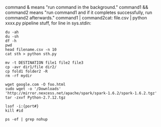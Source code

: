 
command & means "run command in the background."
command1 && command2 means "run command1 and if it completes successfully, run command2 afterwards."
command1 | command2cat:  file.csv | python xxxx.py   pipeline stuff, for line in sys.stdin:
```
du -ah
du -sh 
df -h
pwd 
head filename.csv -n 10
cat sth > python sth.py
```

```
mv -t DESTINATION file1 file2 file3
cp -avr dir1/file dir2/
cp fold1 folder2 -R
rm -rf mydir
```

```
wget google.com -O foo.html
sudo wget -o '/Downloads' 'http://mirror.nexcess.net/apache/spark/spark-1.6.2/spark-1.6.2.tgz'
tar -zxvf Python-2.7.12.tgz
```

```
lsof -i:{port#} 
kill #id

ps -ef | grep nohup
```


